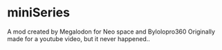 # miniSeries

A mod created by Megalodon for Neo space and Bylolopro360 
Originally made for a youtube video, but it never happened..
